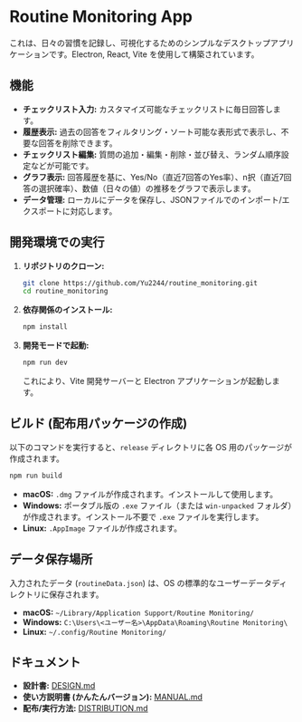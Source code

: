 # Routine Monitoring App

これは、日々の習慣を記録し、可視化するためのシンプルなデスクトップアプリケーションです。Electron, React, Vite を使用して構築されています。

## 機能

*   **チェックリスト入力:** カスタマイズ可能なチェックリストに毎日回答します。
*   **履歴表示:** 過去の回答をフィルタリング・ソート可能な表形式で表示し、不要な回答を削除できます。
*   **チェックリスト編集:** 質問の追加・編集・削除・並び替え、ランダム順序設定などが可能です。
*   **グラフ表示:** 回答履歴を基に、Yes/No（直近7回答のYes率）、n択（直近7回答の選択確率）、数値（日々の値）の推移をグラフで表示します。
*   **データ管理:** ローカルにデータを保存し、JSONファイルでのインポート/エクスポートに対応します。

## 開発環境での実行

1.  **リポジトリのクローン:**
    ```bash
    git clone https://github.com/Yu2244/routine_monitoring.git
    cd routine_monitoring
    ```
2.  **依存関係のインストール:**
    ```bash
    npm install
    ```
3.  **開発モードで起動:**
    ```bash
    npm run dev
    ```
    これにより、Vite 開発サーバーと Electron アプリケーションが起動します。

## ビルド (配布用パッケージの作成)

以下のコマンドを実行すると、`release` ディレクトリに各 OS 用のパッケージが作成されます。

```bash
npm run build
```

*   **macOS:** `.dmg` ファイルが作成されます。インストールして使用します。
*   **Windows:** ポータブル版の `.exe` ファイル（または `win-unpacked` フォルダ）が作成されます。インストール不要で `.exe` ファイルを実行します。
*   **Linux:** `.AppImage` ファイルが作成されます。

## データ保存場所

入力されたデータ (`routineData.json`) は、OS の標準的なユーザーデータディレクトリに保存されます。

*   **macOS:** `~/Library/Application Support/Routine Monitoring/`
*   **Windows:** `C:\Users\<ユーザー名>\AppData\Roaming\Routine Monitoring\`
*   **Linux:** `~/.config/Routine Monitoring/`

## ドキュメント

*   **設計書:** [DESIGN.md](./DESIGN.md)
*   **使い方説明書 (かんたんバージョン):** [MANUAL.md](./MANUAL.md)
*   **配布/実行方法:** [DISTRIBUTION.md](./DISTRIBUTION.md)
